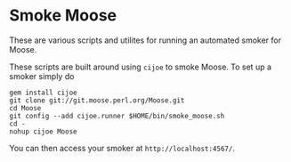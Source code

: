 # Smoke Moose

These are various scripts and utilites for running an automated smoker for Moose.

These scripts are built around using `cijoe` to smoke Moose. To set up a smoker simply do

	gem install cijoe
	git clone git://git.moose.perl.org/Moose.git
	cd Moose
	git config --add cijoe.runner $HOME/bin/smoke_moose.sh
	cd -
	nohup cijoe Moose

You can then access your smoker at `http://localhost:4567/`.
